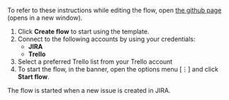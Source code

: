 To refer to these instructions while editing the flow, open [the github page](Creates%20a%20Trello%20card%20for%20a%20new%20Insightly%20lead_instructions.md) (opens in a new window).

1.	Click **Create flow** to start using the template.
2.	Connect to the following accounts by using your credentials:
    - **JIRA** 
    - **Trello**
3.  Select a preferred Trello list from your Trello account
4.	To start the flow, in the banner, open the options menu [⋮] and click **Start flow**.

The flow is started when a new issue is created in JIRA.
